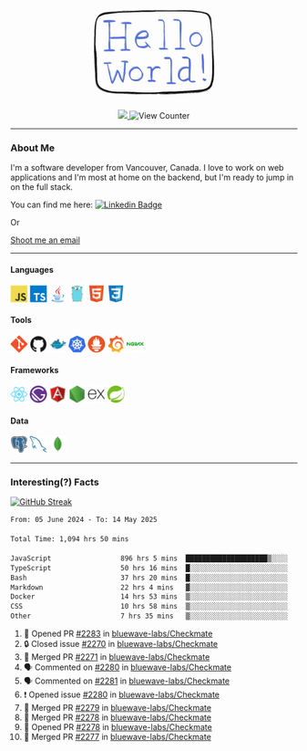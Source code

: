 <div align="center">
    <img src="./img/hello_world.webp" height="200px" width="">
    <div>
        <a href="https://www.linkedin.com/in/ajhollid">
            <img src="https://img.shields.io/badge/LinkedIn-blue"/>
        </a>
        <img src="https://komarev.com/ghpvc/?username=ajhollid&color=yellow" alt="View Counter">
    </div>
</div>

---

### About Me

I'm a software developer from Vancouver, Canada. I love to work on web applications and I'm most at home on the backend, but I'm ready to jump in on the full stack.

You can find me here: [![Linkedin Badge](https://img.shields.io/badge/-ajhollid-blue?style=flat&logo=Linkedin&logoColor=white)](https://www.linkedin.com/in/ajhollid)

Or

[Shoot me an email](mailto:ajhollid@gmail.com)

---

#### Languages

<div>
    <img src="./img/devicons/javascript-original.svg" width=30 height=30 alt="JavaScript">
    <img src="/img/devicons/typescript-original.svg" width=30 height=30 alt="TypeScript">
    <img src="./img/devicons/java-original.svg" width=30 height=30 alt="Java">
    <img src="./img/devicons/go-original.svg" width=30 height=30 alt="Golang">
    <img src="./img/devicons/html5-original.svg" width=30 height=30 alt="HTML 5">
    <img src="./img/devicons/css3-original.svg" width=30 height=30 alt="CSS 3">
</div>

#### Tools

<div>
    <img src="./img/devicons/git-original.svg" width=30 height=30 alt="Git">
    <img src="./img/devicons/github-original.svg" width=30 height=30 alt="Github">
    <img src="./img/devicons/docker-original.svg" width=30 
    height=30 alt="Docker">
    <img src="./img/devicons/kubernetes-original.svg" width=30 height=30 alt="K8">
    <img src="./img/devicons/prometheus-original.svg" width=30 height=30 alt="Prometheus">
    <img src="./img/devicons/grafana-original.svg" width=30 height=30 alt="Grafana">
    <img src="./img/devicons/nginx-original.svg" width=30 height=30 alt="Nginx">
</div>

#### Frameworks

<div>
    <img src="./img/devicons/react-original.svg" width=30 height=30 alt="React">
    <img src="./img/devicons/gatsby-original.svg" width=30 height=30 alt="Gatsby">
    <img src="./img/devicons/angularjs-original.svg" width=30 height=30 alt="AngularJS">
    <img src="./img/devicons/nodejs-original.svg" width=30 height=30 alt="NodeJS">
    <img src="./img/devicons/express-original.svg" width=30 height=30 alt="Express">
    <img src="./img/devicons/spring-original.svg" width=30 height=30 alt="Spring">
</div>

#### Data

<div>
    <img src="./img/devicons/postgresql-original.svg" width=30 height=30 alt="Postgresql">
    <img src="./img/devicons/mysql-original.svg" width=30 height=30 alt="Mysql">
    <img src="./img/devicons/mongodb-original.svg" width=30 height=30 alt="MongoDB">
</div>

---

### Interesting(?) Facts

[![GitHub Streak](http://github-readme-streak-stats.herokuapp.com?user=ajhollid)](https://git.io/streak-stats)

 <!--START_SECTION:waka-->

```txt
From: 05 June 2024 - To: 14 May 2025

Total Time: 1,094 hrs 50 mins

JavaScript                 896 hrs 5 mins  ████████████████████▒░░░░   81.28 %
TypeScript                 50 hrs 16 mins  █░░░░░░░░░░░░░░░░░░░░░░░░   04.56 %
Bash                       37 hrs 20 mins  █░░░░░░░░░░░░░░░░░░░░░░░░   03.39 %
Markdown                   22 hrs 4 mins   ▓░░░░░░░░░░░░░░░░░░░░░░░░   02.00 %
Docker                     14 hrs 53 mins  ▒░░░░░░░░░░░░░░░░░░░░░░░░   01.35 %
CSS                        10 hrs 58 mins  ▒░░░░░░░░░░░░░░░░░░░░░░░░   01.00 %
Other                      7 hrs 35 mins   ▒░░░░░░░░░░░░░░░░░░░░░░░░   00.69 %
```

<!--END_SECTION:waka-->


<!--START_SECTION:activity-->
1. 💪 Opened PR [#2283](https://github.com/bluewave-labs/Checkmate/pull/2283) in [bluewave-labs/Checkmate](https://github.com/bluewave-labs/Checkmate)
2. 🔒 Closed issue [#2270](https://github.com/bluewave-labs/Checkmate/issues/2270) in [bluewave-labs/Checkmate](https://github.com/bluewave-labs/Checkmate)
3. 🎉 Merged PR [#2271](https://github.com/bluewave-labs/Checkmate/pull/2271) in [bluewave-labs/Checkmate](https://github.com/bluewave-labs/Checkmate)
4. 🗣 Commented on [#2280](https://github.com/bluewave-labs/Checkmate/issues/2280#issuecomment-2882721623) in [bluewave-labs/Checkmate](https://github.com/bluewave-labs/Checkmate)
5. 🗣 Commented on [#2281](https://github.com/bluewave-labs/Checkmate/pull/2281#issuecomment-2882636873) in [bluewave-labs/Checkmate](https://github.com/bluewave-labs/Checkmate)
6. ❗ Opened issue [#2280](https://github.com/bluewave-labs/Checkmate/issues/2280) in [bluewave-labs/Checkmate](https://github.com/bluewave-labs/Checkmate)
7. 🎉 Merged PR [#2279](https://github.com/bluewave-labs/Checkmate/pull/2279) in [bluewave-labs/Checkmate](https://github.com/bluewave-labs/Checkmate)
8. 🎉 Merged PR [#2278](https://github.com/bluewave-labs/Checkmate/pull/2278) in [bluewave-labs/Checkmate](https://github.com/bluewave-labs/Checkmate)
9. 💪 Opened PR [#2278](https://github.com/bluewave-labs/Checkmate/pull/2278) in [bluewave-labs/Checkmate](https://github.com/bluewave-labs/Checkmate)
10. 🎉 Merged PR [#2277](https://github.com/bluewave-labs/Checkmate/pull/2277) in [bluewave-labs/Checkmate](https://github.com/bluewave-labs/Checkmate)
<!--END_SECTION:activity-->
